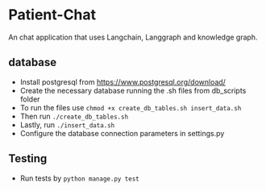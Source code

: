 # Patient-Chat
An chat application that uses Langchain, Langgraph and knowledge graph.


## database
- Install postgresql from https://www.postgresql.org/download/
- Create the necessary database running the .sh files from db_scripts folder
- To run the files use ```chmod +x create_db_tables.sh insert_data.sh```
- Then run ```./create_db_tables.sh```
- Lastly, run ```./insert_data.sh```
- Configure the database connection parameters in settings.py

## Testing
- Run tests by ```python manage.py test```


